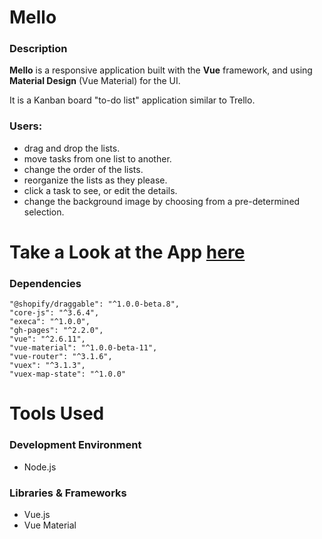 # Mello
### Description


**Mello** is a responsive application built with the **Vue** framework, and using **Material Design** (Vue Material) for the UI.

It is a Kanban board "to-do list" application similar to Trello.

### Users:

* drag and drop the lists. 
* move tasks from one list to another.
* change the order of the lists.
* reorganize the lists as they please.
* click a task to see, or edit the details.
* change the background image by choosing from a pre-determined selection.

# Take a Look at the App [here](https://kevmhughes.github.io/Mello/)

### Dependencies
    "@shopify/draggable": "^1.0.0-beta.8",
    "core-js": "^3.6.4",
    "execa": "^1.0.0",
    "gh-pages": "^2.2.0",
    "vue": "^2.6.11",
    "vue-material": "^1.0.0-beta-11",
    "vue-router": "^3.1.6",
    "vuex": "^3.1.3",
    "vuex-map-state": "^1.0.0"

# Tools Used

### Development Environment
* Node.js

### Libraries & Frameworks
* Vue.js
* Vue Material


